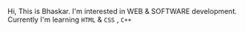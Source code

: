 Hi, This is Bhaskar. 
I'm interested in WEB & SOFTWARE development. 
Currently I'm learning `HTML` & `CSS` , `C++`
 
